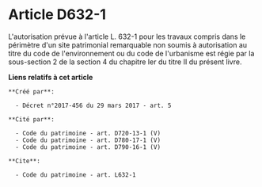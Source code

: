 # Article D632-1

L'autorisation prévue à l'article L. 632-1 pour les travaux compris dans le périmètre d'un site patrimonial remarquable non
soumis à autorisation au titre du code de l'environnement ou du code de l'urbanisme est régie par la sous-section 2 de la
section 4 du chapitre Ier du titre II du présent livre.

**Liens relatifs à cet article**

	**Créé par**:

	  - Décret n°2017-456 du 29 mars 2017 - art. 5

	**Cité par**:

	  - Code du patrimoine - art. D720-13-1 (V)
	  - Code du patrimoine - art. D780-17-1 (V)
	  - Code du patrimoine - art. D790-16-1 (V)

	**Cite**:

	  - Code du patrimoine - art. L632-1
